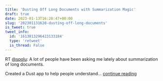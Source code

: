 ```yaml
---
title: 'Dusting Off Long Documents with Summarization Magic'
draft: true
date: 2023-01-13T16:20:47+00:00
slug: '202301131620-dusting-off-long-documents'
is_tweet: true
tweet_info:
  id: '1613813296423133184'
  type: 'retweet'
  is_thread: False
---
```




RT [@spolu](https://x.com/spolu): A lot of people have been asking me lately about summarization of long documents.

Created a Dust app to help people understand… [continue reading](https://x.com/sytelus/status/1613813296423133184)
